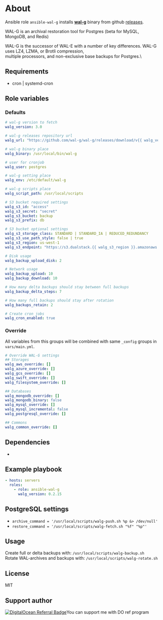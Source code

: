 # About

Ansible role `ansible-wal-g` installs **[wal-g](https://github.com/wal-g/wal-g)** binary from github [releases](https://github.com/wal-g/wal-g/releases).

WAL-G is an archival restoration tool for Postgres (beta for MySQL, MongoDB, and Redis)

WAL-G is the successor of WAL-E with a number of key differences. WAL-G uses LZ4, LZMA, or Brotli compression,\
multiple processors, and non-exclusive base backups for Postgres.\

## Requirements

- cron | systemd-cron

## Role variables

### Defaults

```yaml
# wal-g version to fetch
walg_version: 3.0

# wal-g releases repository url
walg_url: "https://github.com/wal-g/wal-g/releases/download/v{{ walg_version }}/wal-g-pg-ubuntu-20.04-amd64.tar.gz"

# wal-g binary place
walg_binary: /usr/local/bin/wal-g

# user for cronjob
walg_user: postgres

# wal-g setting place
walg_env: /etc/default/wal-g

# wal-g scripts place
walg_script_path: /usr/local/scripts

# S3 bucket required settings
walg_s3_id: "access"
walg_s3_secret: "secret"
walg_s3_bucket: backup
walg_s3_prefix: db

# S3 bucket optional settings
walg_s3_storage_class: STANDARD | STANDARD_IA | REDUCED_REDUNDANCY
walg_s3_use_path_style: false | true
walg_s3_region: us-west-1
walg_s3_endpoint: "https://s3.dualstack.{{ walg_s3_region }}.amazonaws.com"

# Disk usage
walg_backup_upload_disk: 2

# Network usage
walg_backup_upload: 10
walg_backup_download: 10

# How many delta backups should stay between full backups
walg_backup_delta_steps: 7

# How many full backups should stay after rotation
walg_backups_retain: 2

# Create cron jobs
walg_cron_enabled: true
```

### Override

All variables from this groups will be combined with same `_config` groups in `vars/main.yml`.

```yaml
# Override WAL-G settings
## Storages
walg_aws_override: []
walg_azure_override: []
walg_gcs_override: []
walg_swift_override: []
walg_filesystem_override: []

## Databases
walg_mongodb_override: []
walg_mongodb_binary: false
walg_mysql_override: []
walg_mysql_incremental: false
walg_postgresql_override: []

## Commons
walg_common_override: []
```

## Dependencies

-

## Example playbook

```yaml
- hosts: servers
  roles:
    - role: ansible-wal-g
      walg_version: 0.2.15
```

## PostgreSQL settings

- `archive_command = '/usr/local/scripts/walg-push.sh %p &> /dev/null'`
- `restore_command = '/usr/local/scripts/walg-fetch.sh "%f" "%p"'`

## Usage

Create full or delta backups with: `/usr/local/scripts/walg-backup.sh`\
Rotate WAL-archives and backups with: `/usr/local/scripts/walg-rotate.sh`

## License

MIT

## Support author

[![DigitalOcean Referral Badge](https://web-platforms.sfo2.digitaloceanspaces.com/WWW/Badge%202.svg)](https://www.digitalocean.com/?refcode=53db0fdc3ada&utm_campaign=Referral_Invite&utm_medium=Referral_Program&utm_source=badge)You can support me with DO ref program
